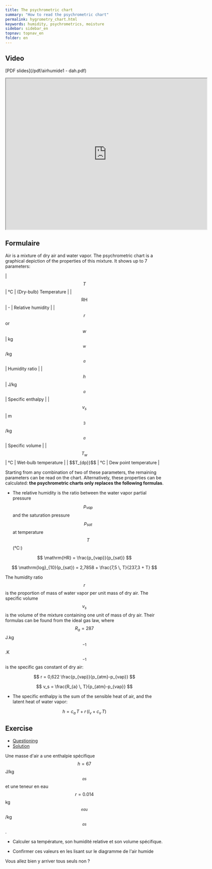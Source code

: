 ```yaml
---
title: The psychrometric chart
summary: "How to read the psychrometric chart"
permalink: hygrometry_chart.html
keywords: humidity, psychrometrics, moisture
sidebar: sidebar_en
topnav: topnav_en
folder: en
---
```



## Video

[PDF slides](/pdf/airhumide1 - dah.pdf)

<iframe src="https://player.vimeo.com/video/99807194?color=ff9933&portrait=0" width="640" height="480" frameborder="1" webkitallowfullscreen mozallowfullscreen allowfullscreen></iframe>


## Formulaire

Air is a mixture of dry air and water vapor. The psychrometric chart is a graphical depiction of the properties of this mixture. It shows up to 7 parameters:

| $$T$$ | °C | (Dry-bulb) Temperature |
| $$\mathrm{RH}$$ | - | Relative humidity |
| $$r$$ or $$w$$ | kg$$_{w}$$/kg$$_{a}$$ | Humidity ratio |
| $$h$$ | J/kg$$_{a}$$ | Specific enthalpy |
| $$v_s$$ | m$$^3$$/kg$$_{a}$$ | Specific volume |
| $$T_w$$ | °C | Wet-bulb temperature |
| $$T_{dp}}$$ | °C | Dew point temperature |

Starting from any combination of two of these parameters, the remaining parameters can be read on the chart. Alternatively, these properties can be calculated: **the psychrometric charts only replaces the following formulas**.

* The relative humidity is the ratio between the water vapor partial pressure $$p_{vap}$$ and the saturation pressure $$p_{sat}$$ at temperature $$T$$ (°C:)

$$ \mathrm{HR} = \frac{p_{vap}}{p_{sat}} $$

$$ \mathrm{log}_{10}(p_{sat}) = 2,7858 + \frac{7,5 \, T}{237,3 + T} $$

The humidity ratio $$r$$ is the proportion of mass of water vapor per unit mass of dry air. The specific volume $$v_s$$ is the volume of the mixture containing one unit of mass of dry air. Their formulas can be found from the ideal gas law, where $$R_{a}=287$$ J.kg$$^{-1}$$.K$$^{-1}$$ is the specific gas constant of dry air:

$$ r = 0,622 \frac{p_{vap}}{p_{atm}-p_{vap}} $$

$$ v_s = \frac{R_{a} \, T}{p_{atm}-p_{vap}} $$

* The specific enthalpy is the sum of the sensible heat of air, and the latent heat of water vapor:

$$h = c_{a}\, T + r \, (l_v+c_v\, T) $$

## Exercise

<ul id="profileTabs" class="nav nav-tabs">
    <li class="active"><a class="noCrossRef" href="#enonce" data-toggle="tab">Questioning</a></li>
    <li><a class="noCrossRef" href="#correction" data-toggle="tab">Solution</a></li>
</ul>

<div class="tab-content">

<div role="tabpanel" class="tab-pane active" id="enonce" markdown="1">

Une masse d'air a une enthalpie spécifique $$h = 67$$ J/kg$$_{as}$$ et une teneur en eau $$r = 0.014$$ kg$$_{eau}$$/kg$$_{as}$$.

* Calculer sa température, son humidité relative et son volume spécifique.

* Confirmer ces valeurs en les lisant sur le diagramme de l'air humide

</div>

<div role="tabpanel" class="tab-pane" id="correction" markdown="1">

Vous allez bien y arriver tous seuls non ?

</div>

</div>
